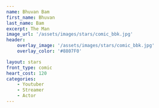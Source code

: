 ```yaml
---
name: Bhuvan Bam
first_name: Bhuvan 
last_name: Bam
excerpt: The Man
image_url: '/assets/images/stars/comic_bbk.jpg'
header:
    overlay_image: '/assets/images/stars/comic_bbk.jpg'
    overlay_color: '#8807F0'

layout: stars
front_type: comic
heart_cost: 120
categories:
    - Youtuber
    - Streamer
    - Actor
---
```


